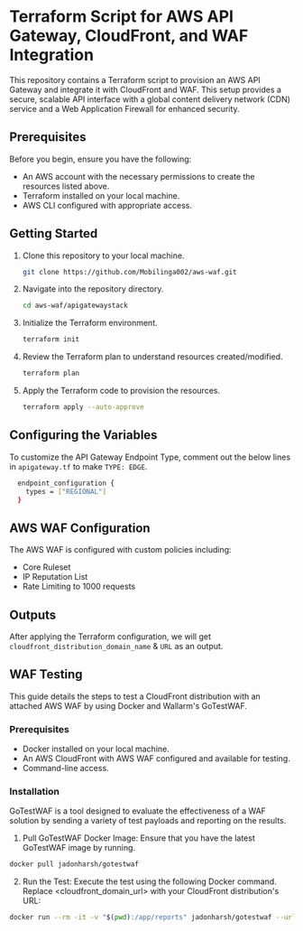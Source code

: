 # Terraform Script for AWS API Gateway, CloudFront, and WAF Integration

This repository contains a Terraform script to provision an AWS API Gateway and integrate it with CloudFront and WAF. This setup provides a secure, scalable API interface with a global content delivery network (CDN) service and a Web Application Firewall for enhanced security.
## Prerequisites

Before you begin, ensure you have the following:

- An AWS account with the necessary permissions to create the resources listed above.
- Terraform installed on your local machine.
- AWS CLI configured with appropriate access.

## Getting Started

1. Clone this repository to your local machine.

    ```bash
    git clone https://github.com/Mobilinga002/aws-waf.git
    ```

2. Navigate into the repository directory.

    ```bash
    cd aws-waf/apigatewaystack
    ```

3. Initialize the Terraform environment.

    ```bash
    terraform init
    ```

4. Review the Terraform plan to understand resources created/modified.

    ```bash
    terraform plan
    ```

5. Apply the Terraform code to provision the resources.

    ```bash
    terraform apply --auto-approve
    ```

## Configuring the Variables

To customize the API Gateway Endpoint Type, comment out the below lines in `apigateway.tf` to make `TYPE: EDGE`.

```bash
  endpoint_configuration {
    types = ["REGIONAL"]
  }
```


## AWS WAF Configuration

The AWS WAF is configured with custom policies including:

- Core Ruleset
- IP Reputation List
- Rate Limiting to 1000 requests
  
## Outputs

After applying the Terraform configuration, we will get `cloudfront_distribution_domain_name` & `URL` as an output.

## WAF Testing

This guide details the steps to test a CloudFront distribution with an attached AWS WAF by using Docker and Wallarm's GoTestWAF.

### Prerequisites

- Docker installed on your local machine.
- An AWS CloudFront with AWS WAF configured and available for testing.
- Command-line access.

### Installation

GoTestWAF is a tool designed to evaluate the effectiveness of a WAF solution by sending a variety of test payloads and reporting on the results.

1. Pull GoTestWAF Docker Image: Ensure that you have the latest GoTestWAF image by running.

```bash
docker pull jadonharsh/gotestwaf
```

2. Run the Test: Execute the test using the following Docker command. Replace <cloudfront_domain_url> with your CloudFront distribution's URL:

```bash
docker run --rm -it -v "$(pwd):/app/reports" jadonharsh/gotestwaf --url=<URL>
```

